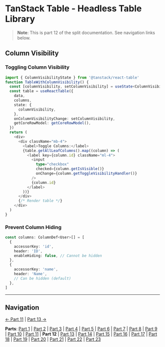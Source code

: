 # TanStack Table - Headless Table Library

> **Note**: This is part 12 of the split documentation. See navigation links below.

## Column Visibility

### Toggling Column Visibility

```typescript
import { ColumnVisibilityState } from '@tanstack/react-table'
function TableWithColumnVisibility() {
  const [columnVisibility, setColumnVisibility] = useState<ColumnVisibilityState>({})
  const table = useReactTable({
    data,
    columns,
    state: {
      columnVisibility,
    },
    onColumnVisibilityChange: setColumnVisibility,
    getCoreRowModel: getCoreRowModel(),
  })
  return (
    <div>
      <div className="mb-4">
        <label>Toggle Columns:</label>
        {table.getAllLeafColumns().map((column) => (
          <label key={column.id} className="ml-4">
            <input
              type="checkbox"
              checked={column.getIsVisible()}
              onChange={column.getToggleVisibilityHandler()}
            />
            {column.id}
          </label>
        ))}
      </div>
      {/* Render table */}
    </div>
  )
}
```

### Prevent Column Hiding

```typescript
const columns: ColumnDef<User>[] = [
  {
    accessorKey: 'id',
    header: 'ID',
    enableHiding: false, // Cannot be hidden
  },
  {
    accessorKey: 'name',
    header: 'Name',
    // Can be hidden (default)
  },
]
```

---

## Navigation

[← Part 11](./11-row-selection.md) | [Part 13 →](./13-integration-with-tanstack-query.md)

**Parts**: [Part 1](./01-start.md) | [Part 2](./02-overview.md) | [Part 3](./03-why-tanstack-table-for-omnera.md) | [Part 4](./04-core-concepts.md) | [Part 5](./05-installation.md) | [Part 6](./06-basic-table-setup.md) | [Part 7](./07-column-definitions.md) | [Part 8](./08-sorting.md) | [Part 9](./09-filtering.md) | [Part 10](./10-pagination.md) | [Part 11](./11-row-selection.md) | **Part 12** | [Part 13](./13-integration-with-tanstack-query.md) | [Part 14](./14-integration-with-effectts.md) | [Part 15](./15-styling-with-tailwind-css.md) | [Part 16](./16-reusable-data-table-component-shadcnui-pattern.md) | [Part 17](./17-performance-optimization.md) | [Part 18](./18-testing.md) | [Part 19](./19-best-practices.md) | [Part 20](./20-common-pitfalls.md) | [Part 21](./21-when-to-use-tanstack-table.md) | [Part 22](./22-full-stack-integration-with-layered-architecture.md) | [Part 23](./23-references.md)
